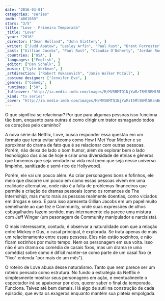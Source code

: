 ```yaml
---
date: "2016-03-01"
categories: "series"
imdb: "4061080"
stars: "3/5"
title: "Love - Primeira Temporada"
_title: "Love"
_year: "2016"
_director: ["Dean Holland", "John Slattery", ]
_writer: ["Judd Apatow", "Lesley Arfin", "Paul Rust", "Brent Forrester", ]
_cast: ["Gillian Jacobs", "Paul Rust", "Claudia O'Doherty", "Jordan Rock", "Tracie Thoms", "Mike Mitchell", ]
_countries: ["USA", ]
_languages: ["English", ]
_editor: ["Dan Schalk", ]
_music: ["Lyle Workman", ]
_artdirection: ["Robert Vukasovich", "Jamie Walker McCall", ]
_costume designer: ["Jennifer Eve", ]
_genres: ["Comedy", ]
_runtimes: ["50", ]
_fullcover: "http://ia.media-imdb.com/images/M/MV5BMTQ1NjYwMzI5Ml5BMl5BanBnXkFtZTgwMTAwNTg5NzE@.jpg"
_kind: "tv series"
_cover: "http://ia.media-imdb.com/images/M/MV5BMTQ1NjYwMzI5Ml5BMl5BanBnXkFtZTgwMTAwNTg5NzE@._V1._SX94_SY140_.jpg"
---
```

O que significa se relacionar? Por que para algumas pessoas isso funciona tão bem, enquanto para outras é como dirigir um trator esmagando todos os corações pelo caminho?

A nova série da Netflix, Love, busca responder essa questão em um formato que tenta evitar sitcoms como How I Met Your Mother e se aproximar do drama de fato que é se relacionar com outras pessoas. Porém, não deixa de lado o bom humor, além de explorar bem o lado tecnológico dos dias de hoje e criar uma diversidade de etnias e gêneros que torcemos que seja verdade na vida real (nem que seja nesse universo limpinho, sanitizado e semi-rico de Hollywood).

Porém, ele vai um pouco além. Ao criar personagens bons e fofinhos, ele meio que discorre um pouco em como essas pessoas vivem em uma realidade alternativa, onde não é a falta de problemas financeiros que permite a criação de dramas pessoais (como os romances de The Internship), mas muito mais as pessoas realmente doentias, como viciados em drogas e sexo. E para isso apresenta Gillian Jacobs em um papel muito semelhante ao que fez e Community, onde suas expressões de olhos esbugalhados fazem sentido, mas internamente ela parece uma mistura com Jeff Winger (um pesonagem de Community manipulador e narcisista).

O mais interessante, contudo, é observar a naturalidade com que a relação entre Mickey e Gus, o casal principal, é explorada. Se trata apenas de mais um relacionamento entre essas pessoas. Eles não estão sozinhos, e não ficam sozinhos por muito tempo. Nem os personagem em sua volta. Isso não é um drama ou comédia de casais fixos, mas um drama (e uma comédia) sobre como é difícil manter-se como parte de um casal fixo (e "fixo" entenda "por mais de um mês").

O roteiro de Love abusa desse naturalismo. Tanto que nem parece ser um roteiro pensado como estrutura. No fundo a estratégia da Netflix é simplesmente mostrar seus personagens em ação, e eventualmente o espectador irá se apaixonar por eles, querer saber o final da temporada. Funciona. Talvez até bem demais. Há algo de sutil na construção de cada episódio, que evita os exageros enquanto mantém sua plateia empolgada.
